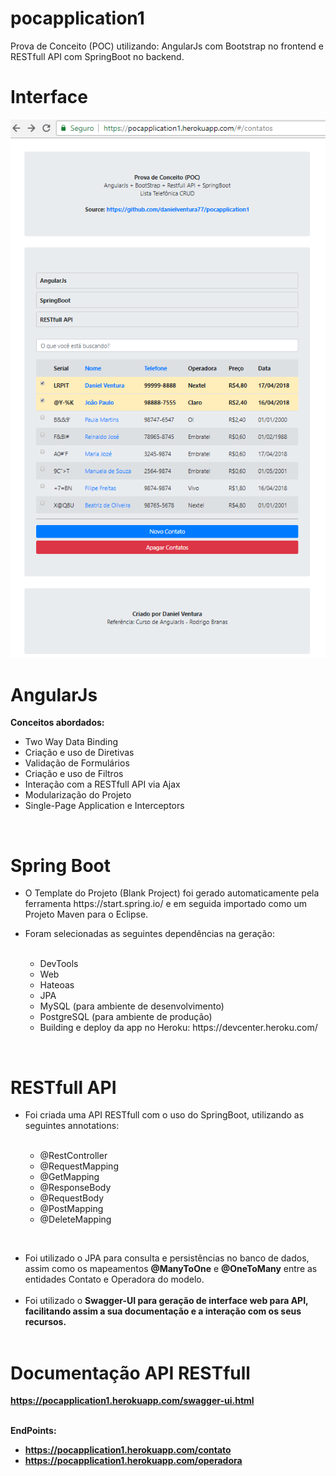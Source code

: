 # pocapplication1
Prova de Conceito (POC) utilizando: AngularJs com Bootstrap no frontend e RESTfull API com SpringBoot no backend.

# Interface
<a href="https://pocapplication1.herokuapp.com/" target="_blank">![Alt text](app.png?raw=true "Ir para Aplicação")</a>

# AngularJs<br/>

<strong>Conceitos abordados:</strong><br/>

<ul>
  <li>Two Way Data Binding</li>
  <li>Criação e uso de Diretivas</li>
  <li>Validação de Formulários</li>
  <li>Criação e uso de Filtros</li>
  <li>Interação com a RESTfull API via Ajax</li>
  <li>Modularização do Projeto</li>
  <li>Single-Page Application e Interceptors</li>
</ul>
<br/>

# Spring Boot<br/>

<ul>
  <li>O Template do Projeto (Blank Project) foi gerado automaticamente pela ferramenta https://start.spring.io/ e em seguida importado como um Projeto Maven para o Eclipse.</li>
</ul>
<ul>  
  <li>Foram selecionadas as seguintes dependências na geração:</li><br/>
  <ul>
    <li>DevTools</li>
    <li>Web</li>
    <li>Hateoas</li>
    <li>JPA</li>
    <li>MySQL (para ambiente de desenvolvimento)</li>
    <li>PostgreSQL (para ambiente de produção)</li>
    <li>Building e deploy da app no Heroku:  https://devcenter.heroku.com/</li>
   </ul>
</ul>
<br/>

# RESTfull API<br/>

<ul>
  <li>Foi criada uma API RESTfull com o uso do SpringBoot, utilizando as seguintes annotations:</li>
  <ul><br/>
    <li>@RestController</li>
    <li>@RequestMapping</li>
    <li>@GetMapping</li>
    <li>@ResponseBody</li>
    <li>@RequestBody</li>
    <li>@PostMapping</li>
    <li>@DeleteMapping</li>
  </ul>
</ul>
<br/>

<ul>
  <li>Foi utilizado o JPA para consulta e persistências no banco de dados, assim como os mapeamentos <strong>@ManyToOne</strong> e <strong>@OneToMany</strong> entre as entidades Contato e Operadora do modelo.</li><br/>
  <li>Foi utilizado o <strong>Swagger-UI<strong> para geração de interface web para API, facilitando assim a sua documentação e a interação com os seus recursos.</li><br/>
</ul>

# Documentação API RESTfull<br/>
  
  <a href="https://pocapplication1.herokuapp.com/swagger-ui.html" target="_blank">https://pocapplication1.herokuapp.com/swagger-ui.html</a>
   
  <br/>
  <strong>EndPoints:</strong><br/>
      <ul>
        <li><a href="https://pocapplication1.herokuapp.com/contato" target="_blank">https://pocapplication1.herokuapp.com/contato</a></li>
        <li><a href="https://pocapplication1.herokuapp.com/operadora" target="_blank">https://pocapplication1.herokuapp.com/operadora</a></li>
      </ul>
       
      
